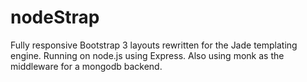 nodeStrap
=========

Fully responsive Bootstrap 3 layouts rewritten for the Jade templating engine. Running on node.js using Express. Also using monk as the middleware for a mongodb backend.  
  

